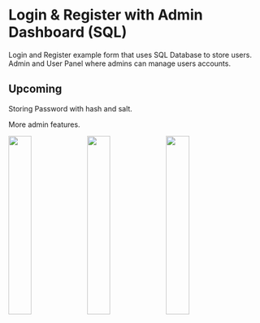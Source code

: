 
# Login & Register with Admin Dashboard (SQL)

Login and Register example form that uses SQL Database to store users. Admin and User Panel where admins can manage users accounts.

## Upcoming
Storing Password with hash and salt. 

More admin features.


<img src="https://i.postimg.cc/3JxQjZQ4/userform.png" width="30%"></img> <img src="https://i.postimg.cc/xC2WXvPd/regform.png" width="30%"></img> <img src="https://i.postimg.cc/nrwRGBqB/adminform.png" width="30%"></img> 

